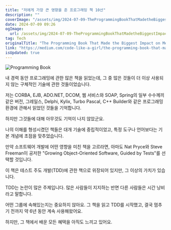 ```yaml
---
title: "저에게 가장 큰 영향을 준 프로그래밍 책 10선"
description: ""
coverImage: "/assets/img/2024-07-09-TheProgrammingBookThatMadetheBiggestImpactonMe_0.png"
date: 2024-07-09 09:26
ogImage: 
  url: /assets/img/2024-07-09-TheProgrammingBookThatMadetheBiggestImpactonMe_0.png
tag: Tech
originalTitle: "The Programming Book That Made the Biggest Impact on Me"
link: "https://medium.com/code-like-a-girl/the-programming-book-that-made-the-biggest-impact-on-me-fe9edec31b93"
isUpdated: true
---
```






![Programming Book](/assets/img/2024-07-09-TheProgrammingBookThatMadetheBiggestImpactonMe_0.png)

내 경력 동안 프로그래밍에 관한 많은 책을 읽었는데, 그 중 많은 것들이 더 이상 사용되지 않는 구체적인 기술에 관한 것들이었습니다.

저는 CORBA, EJB, ADO.NET, DCOM, 웹 서비스와 SOAP, Spring의 일부 수수께끼 같은 버전, 그레일스, Delphi, Kylix, Turbo Pascal, C++ Builder와 같은 프로그래밍 환경에 관해서 읽었던 것들을 기억합니다.

하지만 그것들에 대해 아무것도 기억이 나지 않았군요.


<div class="content-ad"></div>

나의 이해를 형성시켰던 책들은 대개 기술에 중립적이었고, 특정 도구나 언어보다는 기본 개념에 초점을 맞추었습니다.

만약 소프트웨어 개발에 어떤 영향을 미친 책을 고르라면, 아마도 Nat Pryce와 Steve Freeman이 공저한 "Growing Object-Oriented Software, Guided by Tests"를 선택할 것입니다.

이 책은 테스트 주도 개발(TDD)에 관한 책으로 위장되어 있지만, 그 이상의 가치가 있습니다.

TDD는 논란이 많은 주제입니다. 많은 사람들이 지지하는 반면 다른 사람들은 시간 낭비라고 말합니다.

<div class="content-ad"></div>

어떤 그룹에 속해있는지는 중요하지 않아요. 그 책을 읽고 TDD를 시작했고, 결국 멈추기 전까지 약 6년 동안 계속 사용해왔어요.

하지만, 그 책에서 배운 모든 혜택을 아직도 느끼고 있어요.